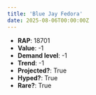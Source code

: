 ```yaml
---
title: 'Blue Jay Fedora'
date: 2025-08-06T00:00:00Z
---
```

- **RAP**: 18701
- **Value**: -1
- **Demand level**: -1
- **Trend**: -1
- **Projected?**: True
- **Hyped?**: True
- **Rare?**: True
